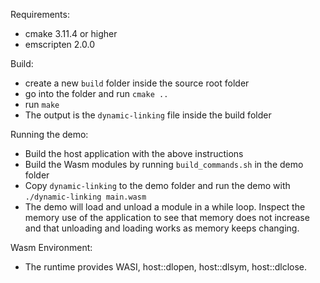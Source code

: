 Requirements:
- cmake 3.11.4 or higher
- emscripten 2.0.0

Build:
- create a new `build` folder inside the source root folder
- go into the folder and run `cmake ..`
- run `make`
- The output is the `dynamic-linking` file inside the build folder

Running the demo:
- Build the host application with the above instructions
- Build the Wasm modules by running `build_commands.sh` in the demo folder
- Copy `dynamic-linking` to the demo folder and run the demo with `./dynamic-linking main.wasm`
- The demo will load and unload a module in a while loop. Inspect the memory use of the application to see that memory does not increase and that unloading and loading works as memory keeps changing.

Wasm Environment:
- The runtime provides WASI, host::dlopen, host::dlsym, host::dlclose.
